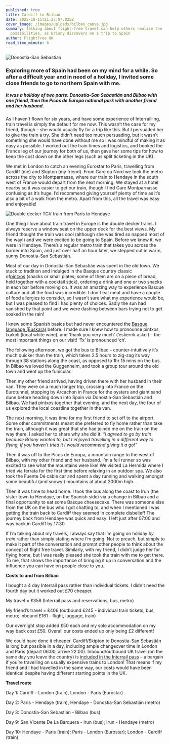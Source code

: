 ```yaml
---
published: true
title: Cardiff to Bilbao
date: 2025-10-15T21:27:07.025Z
cover_image: /images/uploads/bilbao_canva.jpg
summary: Talking about flight-free travel can help others realise the
  possibilities, as Briony discovers on a trip to Spain
author: FlightFree UK
read_time_minute: 6
---
```

![](/images/uploads/san-sebastian-canva.jpg "Donostia-San Sebastian")

### Exploring more of Spain had been on my mind for a while. So after a difficult year and in need of a holiday, I invited some close friends to go to northern Spain with me. 

##### It was a holiday of two parts: Donostia-San Sebastián and Bilbao with one friend, then the Picos de Europa national park with another friend and her husband.

As I haven't flown for six years, and have some experience of Interrailling, train travel is simply the default for me now. This wasn’t the case for my friend, though – she would usually fly for a trip like this. But I persuaded her to give the train a try. She didn't need too much persuading, but it wasn’t something she would have done without me so I was mindful of making it as easy as possible. I worked out the train times and logistics, and booked the France leg of our journey for both of us, then gave her some tips for how to keep the cost down on the other legs (such as split ticketing in the UK).

We met in London to catch an evening Eurostar to Paris, travelling from Cardiff (me) and Skipton (my friend). From Gare du Nord we took the metro across the city to Montparnasse, where our train to Hendaye in the south west of France would depart from the next morning. We stayed at a hotel nearby so it was easier to get our train, though I find Gare Montparnasse confusing as it’s huge. I’d recommend giving yourself plenty of time as it’s also a bit of a walk from the metro. Apart from this, all the travel was easy and enjoyable! 

![](/images/uploads/paris-hendaye-tgv_blatter.jpg "Double decker TGV train from Paris to Hendaye")

One thing I love about train travel in Europe is the double decker trains. I always reserve a window seat on the upper deck for the best views. My friend thought the train was cool (although she was tired so napped most of the way!) and we were excited to be going to Spain. Before we knew it, we were in Hendaye. There’s a regular metro train that takes you across the border into Spain, and just over half an hour later, we stepped out in warm, sunny Donostia-San Sebastián.

Most of our day in Donostia-San Sebastián was spent in the old town. We stuck to tradition and indulged in the Basque country classic of[pintxos](https://www.sansebastianturismoa.eus/en/eat/going-for-pintxos) (snacks or small plates; some of them are on a piece of bread, held together with a cocktail stick), ordering a drink and one or two snacks in each bar before moving on. It was an amazing way to experience Basque culture and all the food was incredible. I don't eat meat and have a couple of food allergies to consider, so I wasn’t sure what my experience would be, but I was pleased to find I had plenty of choices. Sadly the sun had vanished by that point and we were dashing between bars trying not to get soaked in the rain! 

I knew some Spanish basics but had never encountered the [Basque language (Euskara)](https://www.sansebastianturismoa.eus/images/ssturismo/pdf/hiztegi-txikia-euskara.pdf) before. I made sure I knew how to pronounce pintxos, txakoli (local white wine), and ‘thank you very much’ (‘eskerrik asko’) – the most important things on our visit! ‘Tx’ is pronounced ‘ch’.

The following afternoon, we got the bus to Bilbao – counter-intuitively it’s much quicker than the train, which takes 2.5 hours to zig-zag its way through 38 stations along the coast, as opposed to 1hr 15 mins on the bus. In Bilbao we loved the Guggenheim, and took a group tour around the old town and went up the funicular. 

Then my other friend arrived, having driven there with her husband in their van. They were on a much longer trip, crossing into France on the Eurotunnel, stopping by Arcachon in France for the oysters and giant sand dune before heading down into Spain via Donostia-San Sebastián and Bilbao. We had pintxos together that evening, and the next day, the four of us explored the local coastline together in the van. 

The next morning, it was time for my first friend to set off to the airport. Some other commitments meant she preferred to fly home rather than take the train, although it was great that she had joined me on the train on the way there. I asked her to share why she did it: *“I agreed to go by train because Briony wanted to, but I enjoyed travelling in a different way to flying, if you haven’t tried it I would recommend giving it a go!”*

Then it was off to the Picos de Europa, a mountain range to the west of Bilbao, with my other friend and her husband. I’m a fell runner so was excited to see what the mountains were like! We visited La Hermida where I tried via ferrata for the first time before relaxing in an outdoor spa. We also took the Fuente Dé cable car and spent a day running and walking amongst some beautiful (and snowy!) mountains at about 2000m high.

Then it was time to head home. I took the bus along the coast to Irun (the sister town to Hendaye, on the Spanish side) via a change in Bilbao and a final opportunity to eat some Basque cheesecake. There was someone else from the UK on the bus who I got chatting to, and when I mentioned I was getting the train back to Cardiff they seemed in complete disbelief! The journey back from Hendaye was quick and easy: I left just after 07:00 and was back in Cardiff by 17:30.

If I’m talking about my travels, I always say that I’m going on holiday *by train* rather than simply stating where I’m going. Not to preach, but simply to make it part of the conversation and prompt other people to think about the concept of flight free travel. Similarly, with my friend, I didn’t judge her for flying home, but I was really pleased she took the train with me to get there. To me, that shows the importance of bringing it up in conversation and the influence you can have on people close to you.

**Costs to and from Bilbao**

I bought a 4 day Interrail pass rather than individual tickets. I didn't need the fourth day but it worked out £70 cheaper. 

My travel = £358 (Interrail pass and reservations, bus, metro)

My friend’s travel = £406 (outbound £245 - individual train tickets, bus, metro; inbound £161 - flight, luggage, train)

Our overnight stop added £50 each and my solo accommodation on my way back cost £50. Overall our costs ended up only being £2 different!

We could have done it cheaper. Cardiff/Skipton to Donostia-San Sebastián is long but possible in a day, including ample changeover time in London and Paris (depart 06:00, arrive 22:00). Inbound/outbound UK travel (on the same day you leave the country) is [included in the Interrail pass](https://www.interrail.eu/en/interrail-passes/interrail-mobile-pass/mobile-pass-faq/how-can-I-travel-in-my-country-of-residence-with-a-global-pass) – a bargain if you’re travelling on usually expensive trains to London! That means if my friend and I had travelled in the same way, our costs would have been identical despite having different starting points in the UK. 

**Travel route**

Day 1: Cardiff - London (train), London - Paris (Eurostar)

Day 2: Paris - Hendaye (train), Hendaye - Donostia-San Sebastián (metro)

Day 3: Donostia-San Sebastián - Bilbao (bus)

Day 9: San Vicente De La Barquera - Irun (bus); Irun - Hendaye (metro)

Day 10: Hendaye - Paris (train); Paris - London (Eurostar); London - Cardiff (train)